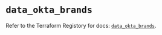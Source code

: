 # `data_okta_brands`

Refer to the Terraform Registory for docs: [`data_okta_brands`](https://registry.terraform.io/providers/okta/okta/4.0.1/docs/data-sources/brands).
